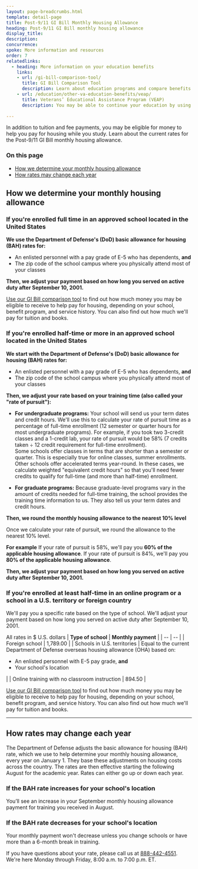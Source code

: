 ```yaml
---
layout: page-breadcrumbs.html
template: detail-page
title: Post-9/11 GI Bill Monthly Housing Allowance
heading: Post-9/11 GI Bill monthly housing allowance
display_title:
description: 
concurrence: 
spoke: More information and resources
order: 7
relatedlinks:
  - heading: More information on your education benefits
    links:
    - url: /gi-bill-comparison-tool/ 
      title: GI Bill Comparison Tool
      description: Learn about education programs and compare benefits by school.
    - url: /education/other-va-education-benefits/veap/
      title: Veterans’ Educational Assistance Program (VEAP)
      description: You may be able to continue your education by using part of your military pay to cover the cost of school. Find out if you can get benefits through the Veterans’ Educational Assistance Program (VEAP). Through this program, we’ll match $2 for every $1 you contribute for education expenses.
      
---
```

<div class="va-introtext">
  
In addition to tuition and fee payments, you may be eligible for money to help you pay for housing while you study. Learn about the current rates for the Post-9/11 GI Bill monthly housing allowance.

</div>

### On this page
- [How we determine your monthly housing allowance](#determine-mha)
- [How rates may change each year](#change)


<span id="determine-mha"></span>

## How we determine your monthly housing allowance

### If you're enrolled full time in an approved school located in the United States

**We use the Department of Defense's (DoD) basic allowance for housing (BAH) rates for:**
- An enlisted personnel with a pay grade of E-5 who has dependents, **and**
- The zip code of the school campus where you physically attend most of your classes

**Then, we adjust your payment based on how long you served on active duty after September 10, 2001.**

[Use our GI Bill comparison tool](/gi-bill-comparison-tool/) to find out how much money you may be eligible to receive to help pay for housing, depending on your school, benefit program, and service history. You can also find out how much we'll pay for tuition and books.

### If you're enrolled half-time or more in an approved school located in the United States

**We start with the Department of Defense's (DoD) basic allowance for housing (BAH) rates for:**
- An enlisted personnel with a pay grade of E-5 who has dependents, **and**
- The zip code of the school campus where you physically attend most of your classes

**Then, we adjust your rate based on your training time (also called your "rate of pursuit"):**

- **For undergraduate programs:** Your school will send us your term dates and credit hours. We'll use this to calculate your rate of pursuit time as a percentage of full-time enrollment (12 semester or quarter hours for most undergraduate programs). For example, if you took two 3-credit classes and a 1-credit lab, your rate of pursuit would be 58% (7 credits taken ÷ 12 credit requirement for full-time enrollment). <br> Some schools offer classes in terms that are shorter than a semester or quarter. This is especially true for online classes, summer enrollments. Other schools offer accelerated terms year-round. In these cases, we calculate weighted "equivalent credit hours" so that you'll need fewer credits to qualify for full-time (and more than half-time) enrollment.

- **For graduate programs:** Because graduate-level programs vary in the amount of credits needed for full-time training, the school provides the training time information to us. They also tell us your term dates and credit hours.

**Then, we round the monthly housing allowance to the nearest 10% level**

Once we calculate your rate of pursuit, we round the allowance to the nearest 10% level.

**For example** If your rate of pursuit is 58%, we'll pay you **60% of the applicable housing allowance**. If your rate of pursuit is 84%, we'll pay you **80% of the applicable housing allowance**.

**Then, we adjust your payment based on how long you served on active duty after September 10, 2001.**

### If you're enrolled at least half-time in an online program or a school in a U.S. territory or foreign country

We'll pay you a specific rate based on the type of school. We'll adjust your payment based on how long you served on active duty after September 10, 2001.

All rates in $ U.S. dollars
| **Type of school** | **Monthly payment** |
| -- | -- |
| Foreign school | 1,789.00 |
| Schools in U.S. territories | Equal to the current Department of Defense overseas housing allowance (OHA) based on: <ul><li>An enlisted personnel with E-5 pay grade, **and**</li><li>Your school's location</li></ul> |
| Online training with no classroom instruction | 894.50 |

[Use our GI Bill comparison tool](/gi-bill-comparison-tool/) to find out how much money you may be eligible to receive to help pay for housing, depending on your school, benefit program, and service history. You can also find out how much we'll pay for tuition and books.

------

<span id="determine"></span>

## How rates may change each year

The Department of Defense adjusts the basic allowance for housing (BAH) rate, which we use to help determine your monthly housing allowance, every year on January 1. They base these adjustments on housing costs across the country. The rates are then effective starting the following August for the academic year. Rates can either go up or down each year.

### If the BAH rate increases for your school's location

You’ll see an increase in your September monthly housing allowance payment for training you received in August. 

### If the BAH rate decreases for your school's location

Your monthly payment won't decrease unless you change schools or have more than a 6-month break in training.

If you have questions about your rate, please call us at <a href="tel:+18884424551">888-442-4551</a>. We're here Monday through Friday, 8:00 a.m. to 7:00 p.m. ET. 
